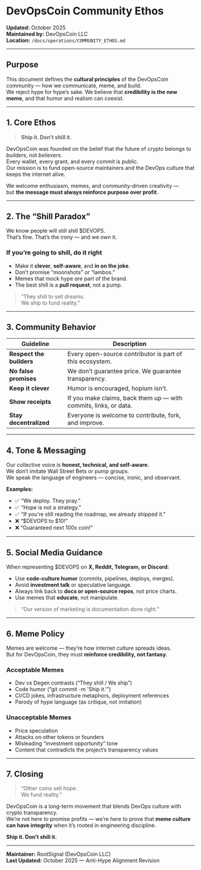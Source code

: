 # DevOpsCoin Community Ethos

**Updated:** October 2025  
**Maintained by:** DevOpsCoin LLC  
**Location:** `/docs/operations/COMMUNITY_ETHOS.md`

---

## Purpose

This document defines the **cultural principles** of the DevOpsCoin community — how we communicate, meme, and build.  
We reject hype for hype’s sake. We believe that **credibility is the new meme**, and that humor and realism can coexist.

---

## 1. Core Ethos

> **Ship it. Don’t shill it.**

DevOpsCoin was founded on the belief that the future of crypto belongs to _builders_, not _believers_.  
Every wallet, every grant, and every commit is public.  
Our mission is to fund open-source maintainers and the DevOps culture that keeps the internet alive.

We welcome enthusiasm, memes, and community-driven creativity —  
but **the message must always reinforce purpose over profit**.

---

## 2. The “Shill Paradox”

We know people will still shill $DEVOPS.  
That’s fine. That’s the irony — and we own it.

### If you’re going to shill, do it right

- Make it **clever**, **self-aware**, and **in on the joke**.
- Don’t promise “moonshots” or “lambos.”
- Memes that mock hype _are_ part of the brand.
- The best shill is a **pull request**, not a pump.

> “They shill to sell dreams.  
> We ship to fund reality.”

---

## 3. Community Behavior

| Guideline                | Description                                                      |
| ------------------------ | ---------------------------------------------------------------- |
| **Respect the builders** | Every open-source contributor is part of this ecosystem.         |
| **No false promises**    | We don’t guarantee price. We guarantee transparency.             |
| **Keep it clever**       | Humor is encouraged, hopium isn’t.                               |
| **Show receipts**        | If you make claims, back them up — with commits, links, or data. |
| **Stay decentralized**   | Everyone is welcome to contribute, fork, and improve.            |

---

## 4. Tone & Messaging

Our collective voice is **honest, technical, and self-aware.**  
We don’t imitate Wall Street Bets or pump groups.  
We speak the language of engineers — concise, ironic, and observant.

**Examples:**

- ✅ “We deploy. They pray.”
- ✅ “Hope is not a strategy.”
- ✅ “If you’re still reading the roadmap, we already shipped it.”
- ❌ “$DEVOPS to $10!”
- ❌ “Guaranteed next 100x coin!”

---

## 5. Social Media Guidance

When representing $DEVOPS on **X, Reddit, Telegram, or Discord**:

- Use **code-culture humor** (commits, pipelines, deploys, merges).
- Avoid **investment talk** or speculative language.
- Always link back to **docs or open-source repos**, not price charts.
- Use memes that **educate**, not manipulate.

> “Our version of marketing is documentation done right.”

---

## 6. Meme Policy

Memes are welcome — they’re how internet culture spreads ideas.  
But for DevOpsCoin, they must **reinforce credibility, not fantasy.**

### Acceptable Memes

- Dev vs Degen contrasts (“They shill / We ship”)
- Code humor (“git commit -m 'Ship it.'”)
- CI/CD jokes, infrastructure metaphors, deployment references
- Parody of hype language (as critique, not imitation)

### Unacceptable Memes

- Price speculation
- Attacks on other tokens or founders
- Misleading “investment opportunity” tone
- Content that contradicts the project’s transparency values

---

## 7. Closing

> “Other coins sell hope.  
> We fund reality.”

DevOpsCoin is a long-term movement that blends DevOps culture with crypto transparency.  
We’re not here to promise profits — we’re here to prove that **meme culture can have integrity** when it’s rooted in engineering discipline.

**Ship it. Don’t shill it.**

---

**Maintainer:** RootSignal (DevOpsCoin LLC)  
**Last Updated:** October 2025 — Anti-Hype Alignment Revision
